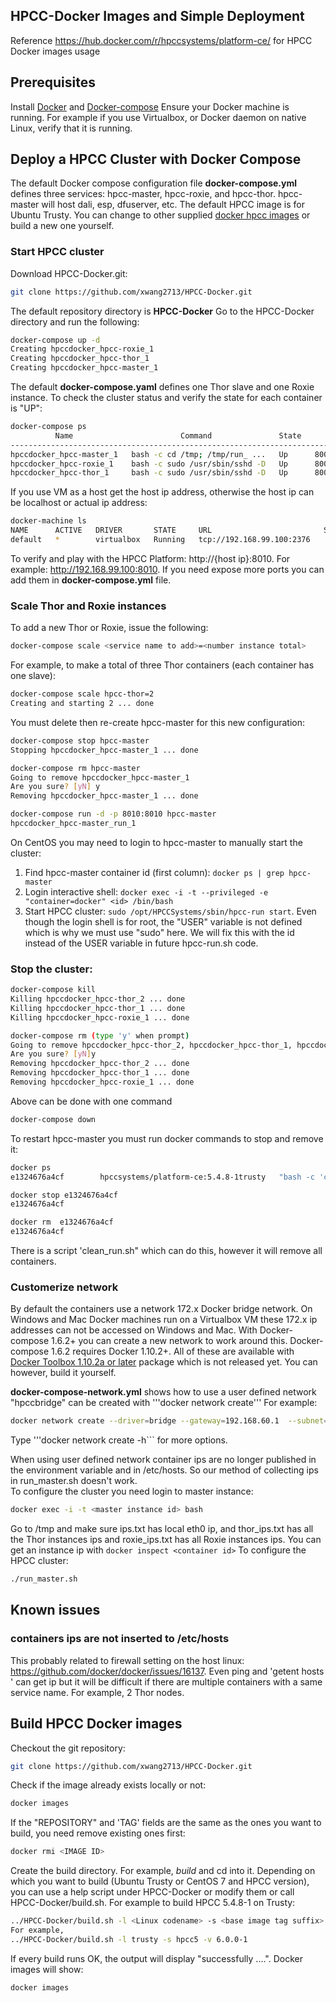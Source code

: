 ## HPCC-Docker Images and Simple Deployment

Reference https://hub.docker.com/r/hpccsystems/platform-ce/ for HPCC Docker images usage

## Prerequisites
Install [Docker](https://docs.docker.com/engine/installation/) and [Docker-compose](https://docs.docker.com/compose/install/)
Ensure your Docker machine is running. For example if you use Virtualbox, or Docker daemon on native Linux, verify that it is running.
## Deploy a HPCC Cluster with Docker Compose
The default Docker compose configuration file **docker-compose.yml** defines three services: hpcc-master, hpcc-roxie, and hpcc-thor. 
hpcc-master will host dali, esp, dfuserver, etc. 
The default HPCC image is for Ubuntu Trusty.
You can change to other supplied [docker hpcc images](https://hub.docker.com/r/hpccsystems/platform-ce/tags/) or build a new one yourself.

### Start HPCC cluster 
Download HPCC-Docker.git:
```sh
git clone https://github.com/xwang2713/HPCC-Docker.git
```
The default repository directory is **HPCC-Docker**
Go to the HPCC-Docker directory and run the following: 
```sh
docker-compose up -d
Creating hpccdocker_hpcc-roxie_1
Creating hpccdocker_hpcc-thor_1
Creating hpccdocker_hpcc-master_1
```
The default **docker-compose.yaml** defines one Thor slave and one Roxie instance.
To check the cluster status and verify the state for each container is "UP": 
```sh
docker-compose ps
          Name                        Command               State                          Ports                         
------------------------------------------------------------------------------------------------------------------------
hpccdocker_hpcc-master_1   bash -c cd /tmp; /tmp/run_ ...   Up      8002/tcp, 0.0.0.0:8010->8010/tcp, 8015/tcp, 9876/tcp 
hpccdocker_hpcc-roxie_1    bash -c sudo /usr/sbin/sshd -D   Up      8002/tcp, 8010/tcp, 8015/tcp, 9876/tcp               
hpccdocker_hpcc-thor_1     bash -c sudo /usr/sbin/sshd -D   Up      8002/tcp, 8010/tcp, 8015/tcp, 9876/tcp  
```
If you use VM as a host get the host ip address, otherwise the host ip can be localhost or actual ip address:
```sh
docker-machine ls
NAME      ACTIVE   DRIVER       STATE     URL                         SWARM   DOCKER   ERRORS
default   *        virtualbox   Running   tcp://192.168.99.100:2376           v1.9.1   

```
To verify and play with the HPCC Platform: http://\{host ip\}:8010. 
For example: 
 http://192.168.99.100:8010. 
If you need expose more ports you can add them in **docker-compose.yml** file.

### Scale Thor and Roxie instances
To add a new Thor or Roxie, issue the following:
```sh
docker-compose scale <service name to add>=<number instance total>
```
For example, to make a total of three Thor containers (each container has one slave): 
```sh
docker-compose scale hpcc-thor=2
Creating and starting 2 ... done
```
You must delete then re-create hpcc-master for this new configuration:
```sh
docker-compose stop hpcc-master
Stopping hpccdocker_hpcc-master_1 ... done

docker-compose rm hpcc-master
Going to remove hpccdocker_hpcc-master_1
Are you sure? [yN] y
Removing hpccdocker_hpcc-master_1 ... done

docker-compose run -d -p 8010:8010 hpcc-master
hpccdocker_hpcc-master_run_1
```

On CentOS you may need to login to hpcc-master to manually start the cluster:
 1. Find hpcc-master container id (first column): ```docker ps | grep hpcc-master```
 2. Login interactive shell: ```docker exec -i -t --privileged -e "container=docker" <id> /bin/bash```
 3. Start HPCC cluster: ```sudo /opt/HPCCSystems/sbin/hpcc-run start```.
Even though the login shell is for root, the "USER" variable is not defined which is why we must use "sudo" here.  We will fix this with the id instead of the USER variable in future hpcc-run.sh code.

### Stop the cluster:
```sh
docker-compose kill
Killing hpccdocker_hpcc-thor_2 ... done
Killing hpccdocker_hpcc-thor_1 ... done
Killing hpccdocker_hpcc-roxie_1 ... done

docker-compose rm (type 'y' when prompt)
Going to remove hpccdocker_hpcc-thor_2, hpccdocker_hpcc-thor_1, hpccdocker_hpcc-roxie_1
Are you sure? [yN]y
Removing hpccdocker_hpcc-thor_2 ... done
Removing hpccdocker_hpcc-thor_1 ... done
Removing hpccdocker_hpcc-roxie_1 ... done
```

Above can be done with one command
```sh
docker-compose down
```



To restart hpcc-master you must run docker commands to stop and remove it:
```sh
docker ps
e1324676a4cf        hpccsystems/platform-ce:5.4.8-1trusty   "bash -c 'cd /tmp; /t"   7 minutes ago       Up 7 minutes 

docker stop e1324676a4cf
e1324676a4cf

docker rm  e1324676a4cf
e1324676a4cf
```
There is a script 'clean_run.sh" which can do this, however it will remove all containers.


       
### Customerize network
By default the containers use a network 172.x  Docker bridge network. On Windows and Mac Docker machines run on a Virtualbox VM these 172.x ip addresses can not be accessed on Windows and Mac. With Docker-compose 1.6.2+ you can create a new network to work around this.
Docker-compose 1.6.2 requires Docker 1.10.2+. All of these are available with [Docker Toolbox 1.10.2a or later](https://github.com/docker/toolbox) package which is not released yet. You can however, build it yourself.

**docker-compose-network.yml** shows how to use a user defined network "hpccbridge" can be created with '''docker network create'''
For example:

```sh
docker network create --driver=bridge --gateway=192.168.60.1  --subnet=192.168.60.1/24 hpccbridge
```
Type '''docker network create -h``` for more options.

When using user defined network container ips are no longer published in the environment variable and in /etc/hosts. So our method of collecting ips in run_master.sh doesn't work.  
To configure the cluster you need login to master instance:
```sh
docker exec -i -t <master instance id> bash
```
Go to /tmp and make sure ips.txt has local eth0 ip, and thor_ips.txt has all the Thor instances ips and roxie_ips.txt has all Roxie instances ips. You can get an instance ip with ```docker inspect <container id>```
To configure the HPCC cluster:
```sh
./run_master.sh
```

## Known issues
### containers ips are not inserted to /etc/hosts
This probably related to firewall setting on the host linux: https://github.com/docker/docker/issues/16137. Even ping and 'getent hosts <service name>' can get ip but it will be difficult if there are multiple containers with a same service name. For example, 2 Thor nodes.  

## Build HPCC Docker images

Checkout the git repository:
```sh
git clone https://github.com/xwang2713/HPCC-Docker.git
```
Check if the image already exists locally or not:
```sh
docker images
```
If the "REPOSITORY" and 'TAG' fields are the same as the ones you want to build, you need remove existing ones first:
```sh
docker rmi <IMAGE ID>
```
Create the build directory.  For example,  *build* and cd into it.
Depending on which you want to build (Ubuntu Trusty or CentOS 7 and HPCC version), you can use a help script
under HPCC-Docker or modify them or call HPCC-Docker/build.sh. For example to build HPCC 5.4.8-1 on Trusty:
```sh
../HPCC-Docker/build.sh -l <Linux codename> -s <base image tag suffix> -v <HPCC full version>. 
For example,
../HPCC-Docker/build.sh -l trusty -s hpcc5 -v 6.0.0-1

```
If every build runs OK, the output will display "successfully ....".
Docker images will show:
```sh
docker images
```
